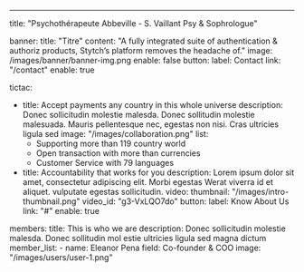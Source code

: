 ---
title: "Psychothérapeute Abbeville - S. Vaillant Psy & Sophrologue"

banner:
  title: "Titre"
  content: "A fully integrated suite of authentication & authoriz products, Stytch’s platform removes the headache of."
  image: /images/banner/banner-img.png
  enable: false
  button:
    label: Contact
    link: "/contact"
    enable: true
  
tictac:
  - title: Accept payments any country in this whole universe
    description: Donec sollicitudin molestie malesda. Donec sollitudin molestie malesuada. Mauris pellentesque nec, egestas non nisi. Cras ultricies ligula sed
    image: "/images/collaboration.png"
    list:
      - Supporting more than 119 country world
      - Open transaction with more than currencies
      - Customer Service with 79 languages
  - title: Accountability that works for you
    description: Lorem ipsum dolor sit amet, consectetur adipiscing elit. Morbi egestas Werat viverra id et aliquet. vulputate egestas sollicitudin.
    video:
      thumbnail: "/images/intro-thumbnail.png"
      video_id: "g3-VxLQO7do"
    button:
      label: Know About Us
      link: "#"
      enable: true

members:
  title: This is who we are
  description: Donec sollicitudin molestie malesda. Donec sollitudin mol estie ultricies ligula sed magna dictum
  member_list:
    - name: Eleanor Pena
      field: Co-founder & COO
      image: "/images/users/user-1.png"

